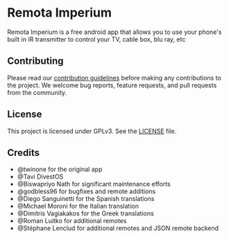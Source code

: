 # Remota Imperium

Remota Imperium is a free android app that allows you to use your phone's built in IR transmitter to control your TV, cable box, blu ray, etc

## Contributing

Please read our [contribution guidelines](CONTRIBUTING.md) before making any contributions to the project. We welcome bug reports, feature requests, and pull requests from the community.

## License

This project is licensed under GPLv3. See the [LICENSE](LICENSE) file.

## Credits

- @twinone for the original app
- @Tavi DivestOS
- @Biswapriyo Nath for significant maintenance efforts
- @godbless96 for bugfixes and remote additions
- @Diego Sanguinetti for the Spanish translations
- @Michael Moroni for the Italian translation
- @Dimitris Vagiakakos for the Greek translations
- @Roman Luitko for additional remotes
- @Stéphane Lenclud for additional remotes and JSON remote backend
